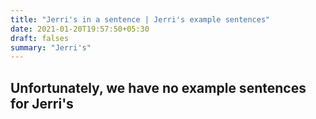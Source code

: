 ```yaml
---
title: "Jerri's in a sentence | Jerri's example sentences"
date: 2021-01-20T19:57:50+05:30
draft: falses
summary: "Jerri's"
---
```

## Unfortunately, we have no example sentences for Jerri's                 
